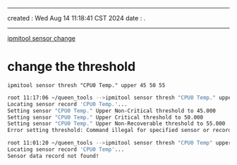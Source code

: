 -------------------------------------------------------------------------------
created	:	Wed Aug 14 11:18:41 CST 2024
date	:	.

-------------------------------------------------------------------------------
[ipmitool sensor change](https://www.truenas.com/community/resources/how-to-change-ipmi-sensor-thresholds-using-ipmitool.35/)

#  change the  threshold   #
`ipmitool sensor thresh "CPU0 Temp." upper 45 50 55`

```bash                +start
root 11:17:06 ~/queen_tools -->ipmitool sensor thresh "CPU0 Temp." upper 45 50 55
Locating sensor record 'CPU0 Temp.'...
Setting sensor "CPU0 Temp." Upper Non-Critical threshold to 45.000
Setting sensor "CPU0 Temp." Upper Critical threshold to 50.000
Setting sensor "CPU0 Temp." Upper Non-Recoverable threshold to 55.000
Error setting threshold: Command illegal for specified sensor or record type
```

```bash                +start
root 11:01:20 ~/queen_tools -->ipmitool sensor thresh "CPU0 Temp" upper 45 50 55
Locating sensor record 'CPU0 Temp'...
Sensor data record not found!
```


